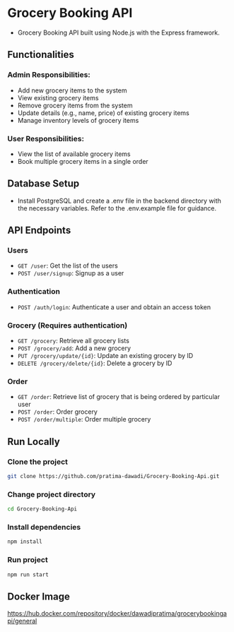 # Grocery Booking API

* Grocery Booking API built using Node.js with the Express framework.

## Functionalities

### Admin Responsibilities:
* Add new grocery items to the system
* View existing grocery items
* Remove grocery items from the system
* Update details (e.g., name, price) of existing grocery items
* Manage inventory levels of grocery items

### User Responsibilities:
* View the list of available grocery items
* Book multiple grocery items in a single order

## Database Setup
* Install PostgreSQL and create a .env file in the backend directory with the necessary variables. Refer to the .env.example file for guidance.

## API Endpoints

### Users
- `GET /user`: Get the list of the users
- `POST /user/signup`: Signup as a user


### Authentication
- `POST /auth/login`: Authenticate a user and obtain an access token

### Grocery (Requires authentication)
- `GET /grocery`: Retrieve all grocery lists
- `POST /grocery/add`: Add a new grocery
- `PUT /grocery/update/{id}`: Update an existing grocery by ID
- `DELETE /grocery/delete/{id}`: Delete a grocery by ID


### Order
- `GET /order`: Retrieve list of grocery that is being ordered by particular user
- `POST /order`: Order grocery
- `POST /order/multiple`: Order multiple grocery


## Run Locally

### Clone the project

```bash
git clone https://github.com/pratima-dawadi/Grocery-Booking-Api.git
```

### Change project directory
```bash
cd Grocery-Booking-Api
```

### Install dependencies
```bash
npm install
```

### Run project
```bash
npm run start
```
## Docker Image
https://hub.docker.com/repository/docker/dawadipratima/grocerybookingapi/general
